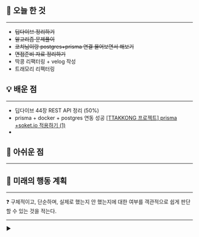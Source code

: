 ## 🚩 오늘 한 것

---

- ~~딥다이브 정리하기~~
- ~~알고리즘 문제풀이~~
- ~~코치님이랑 postgres+prisma 연결 물어보면서 해보기~~
- ~~면접준비 자료 정리하기~~
- 딱콩 리팩터링 + velog 작성
- 트래모리 리팩터링

## 💡 배운 점

---

- 딥다이브 44장 REST API 정리 (50%)
- prisma + docker + postgres 연동 성공
  [[TTAKKONG 프로젝트] prisma +soket.io 적용하기 (1)](https://velog.io/@zivivle/TTAKKONG-프로젝트-prisma-soket.io-적용하기)
-

## 🥹 아쉬운 점

---

## 📝 미래의 행동 계획

---

<aside>
❓ 구체적이고, 단순하며, 실제로 했는지 안 했는지에 대한 여부를 객관적으로 쉽게 판단할 수 있는 것을 적는다.

</aside>

---

►

